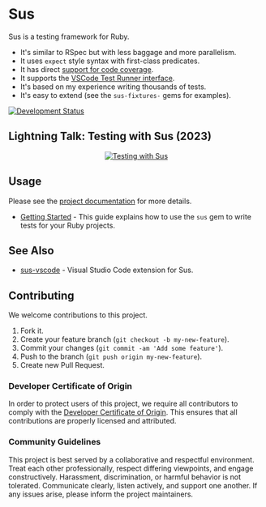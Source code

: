 # Sus

Sus is a testing framework for Ruby.

- It's similar to RSpec but with less baggage and more parallelism.
- It uses `expect` style syntax with first-class predicates.
- It has direct [support for code coverage](https://github.com/socketry/covered).
- It supports the [VSCode Test Runner interface](https://github.com/socketry/sus-vscode).
- It's based on my experience writing thousands of tests.
- It's easy to extend (see the `sus-fixtures-` gems for examples).

[![Development Status](https://github.com/socketry/sus/workflows/Test/badge.svg)](https://github.com/socketry/sus/actions?workflow=Test)

## Lightning Talk: Testing with Sus (2023)

<div align="center">
  <a href="https://www.youtube.com/watch?v=BDQHgb2rrwU">
    <img src="https://img.youtube.com/vi/BDQHgb2rrwU/0.jpg" alt="Testing with Sus">
  </a>
</div>

## Usage

Please see the [project documentation](https://socketry.github.io/sus/) for more details.

  - [Getting Started](https://socketry.github.io/sus/guides/getting-started/index) - This guide explains how to use the `sus` gem to write tests for your Ruby projects.

## See Also

- [sus-vscode](https://github.com/socketry/sus-vscode) - Visual Studio Code extension for Sus.

## Contributing

We welcome contributions to this project.

1.  Fork it.
2.  Create your feature branch (`git checkout -b my-new-feature`).
3.  Commit your changes (`git commit -am 'Add some feature'`).
4.  Push to the branch (`git push origin my-new-feature`).
5.  Create new Pull Request.

### Developer Certificate of Origin

In order to protect users of this project, we require all contributors to comply with the [Developer Certificate of Origin](https://developercertificate.org/). This ensures that all contributions are properly licensed and attributed.

### Community Guidelines

This project is best served by a collaborative and respectful environment. Treat each other professionally, respect differing viewpoints, and engage constructively. Harassment, discrimination, or harmful behavior is not tolerated. Communicate clearly, listen actively, and support one another. If any issues arise, please inform the project maintainers.
